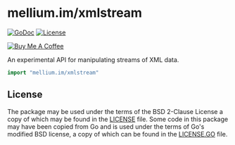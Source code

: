 # mellium.im/xmlstream

[![GoDoc](https://godoc.org/mellium.im/xmlstream?status.svg)](https://godoc.org/mellium.im/xmlstream)
[![License](https://img.shields.io/badge/license-FreeBSD-blue.svg)](https://opensource.org/licenses/BSD-2-Clause)

[![Buy Me A Coffee](https://www.buymeacoffee.com/assets/img/custom_images/purple_img.png)](https://www.buymeacoffee.com/samwhited)

An experimental API for manipulating streams of XML data.

```go
import "mellium.im/xmlstream"
```

## License

The package may be used under the terms of the BSD 2-Clause License a copy of
which may be found in the [LICENSE] file.
Some code in this package may have been copied from Go and is used under the
terms of Go's modified BSD license, a copy of which can be found in the
[LICENSE.GO] file.

[LICENSE]: ./LICENSE
[LICENSE.GO]: ./LICENSE.GO
